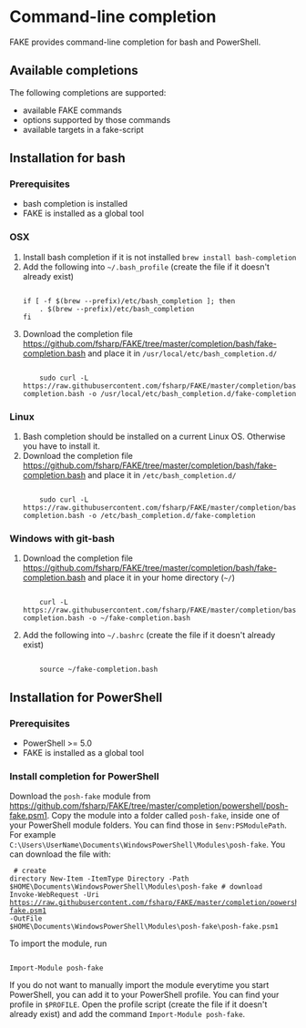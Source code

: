 # Command-line completion

FAKE provides command-line completion for bash and PowerShell.

## Available completions

The following completions are supported:

* available FAKE commands
* options supported by those commands
* available targets in a fake-script

## Installation for bash

### Prerequisites

* bash completion is installed
* FAKE is installed as a global tool

### OSX

 1. Install bash completion if it is not installed `brew install bash-completion`
 2. Add the following into `~/.bash_profile` (create the file if it doesn't already exist)
    <pre><code class="lang-bash">
    if [ -f $(brew --prefix)/etc/bash_completion ]; then
        . $(brew --prefix)/etc/bash_completion
    fi
    </code></pre>
 3. Download the completion file https://github.com/fsharp/FAKE/tree/master/completion/bash/fake-completion.bash and place it in `/usr/local/etc/bash_completion.d/`
    <pre><code class="lang-bash">
        sudo curl -L https://raw.githubusercontent.com/fsharp/FAKE/master/completion/bash/fake-completion.bash -o /usr/local/etc/bash_completion.d/fake-completion
    </code></pre>


### Linux
 1. Bash completion should be installed on a current Linux OS. Otherwise you have to install it.
 2. Download the completion file https://github.com/fsharp/FAKE/tree/master/completion/bash/fake-completion.bash and place it in `/etc/bash_completion.d/`
    <pre><code class="lang-bash">
        sudo curl -L https://raw.githubusercontent.com/fsharp/FAKE/master/completion/bash/fake-completion.bash -o /etc/bash_completion.d/fake-completion
    </code></pre>

### Windows with git-bash
 1. Download the completion file https://github.com/fsharp/FAKE/tree/master/completion/bash/fake-completion.bash and place it in your home directory (`~/`)
    <pre><code class="lang-bash">
        curl -L https://raw.githubusercontent.com/fsharp/FAKE/master/completion/bash/fake-completion.bash -o ~/fake-completion.bash
    </code></pre>
 2. Add the following into `~/.bashrc` (create the file if it doesn't already exist)
    <pre><code class="lang-bash">
        source ~/fake-completion.bash
    </code></pre>

## Installation for PowerShell

### Prerequisites

* PowerShell >= 5.0
* FAKE is installed as a global tool

### Install completion for PowerShell

Download the `posh-fake` module from <https://github.com/fsharp/FAKE/tree/master/completion/powershell/posh-fake.psm1>. Copy the module into a folder called `posh-fake`, inside one of your PowerShell module folders. You can find those in `$env:PSModulePath`.
For example `C:\Users\UserName\Documents\WindowsPowerShell\Modules\posh-fake`.
You can download the file with:
    <pre><code class="lang-bash">
    # create directory
    New-Item -ItemType Directory -Path \$HOME\Documents\WindowsPowerShell\Modules\posh-fake
    # download
    Invoke-WebRequest -Uri https://raw.githubusercontent.com/fsharp/FAKE/master/completion/powershell/posh-fake.psm1 -OutFile \$HOME\Documents\WindowsPowerShell\Modules\posh-fake\posh-fake.psm1
    </code></pre>

To import the module, run
<pre><code class="lang-bash">
Import-Module posh-fake
</code></pre>

If you do not want to manually import the module everytime you start PowerShell, you can add it to your PowerShell profile.
You can find your profile in `$PROFILE`.
Open the profile script (create the file if it doesn't already exist) and add the command `Import-Module posh-fake`.
